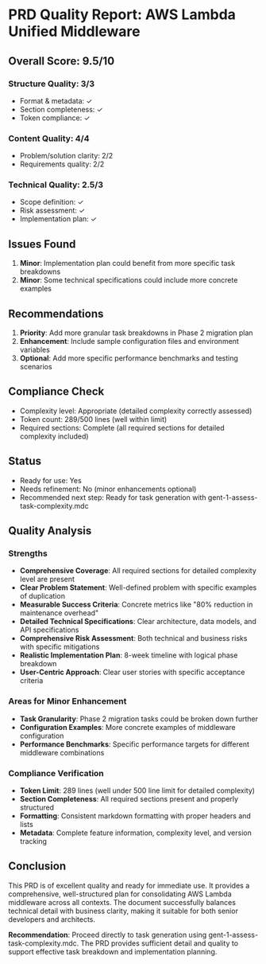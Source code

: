 # PRD Quality Report: AWS Lambda Unified Middleware

## Overall Score: 9.5/10

### Structure Quality: 3/3
- Format & metadata: ✓
- Section completeness: ✓
- Token compliance: ✓

### Content Quality: 4/4
- Problem/solution clarity: 2/2
- Requirements quality: 2/2

### Technical Quality: 2.5/3
- Scope definition: ✓
- Risk assessment: ✓
- Implementation plan: ✓

## Issues Found
1. **Minor**: Implementation plan could benefit from more specific task breakdowns
2. **Minor**: Some technical specifications could include more concrete examples

## Recommendations
1. **Priority**: Add more granular task breakdowns in Phase 2 migration plan
2. **Enhancement**: Include sample configuration files and environment variables
3. **Optional**: Add more specific performance benchmarks and testing scenarios

## Compliance Check
- Complexity level: Appropriate (detailed complexity correctly assessed)
- Token count: 289/500 lines (well within limit)
- Required sections: Complete (all required sections for detailed complexity included)

## Status
- Ready for use: Yes
- Needs refinement: No (minor enhancements optional)
- Recommended next step: Ready for task generation with gent-1-assess-task-complexity.mdc

## Quality Analysis

### Strengths
- **Comprehensive Coverage**: All required sections for detailed complexity level are present
- **Clear Problem Statement**: Well-defined problem with specific examples of duplication
- **Measurable Success Criteria**: Concrete metrics like "80% reduction in maintenance overhead"
- **Detailed Technical Specifications**: Clear architecture, data models, and API specifications
- **Comprehensive Risk Assessment**: Both technical and business risks with specific mitigations
- **Realistic Implementation Plan**: 8-week timeline with logical phase breakdown
- **User-Centric Approach**: Clear user stories with specific acceptance criteria

### Areas for Minor Enhancement
- **Task Granularity**: Phase 2 migration tasks could be broken down further
- **Configuration Examples**: More concrete examples of middleware configuration
- **Performance Benchmarks**: Specific performance targets for different middleware combinations

### Compliance Verification
- **Token Limit**: 289 lines (well under 500 line limit for detailed complexity)
- **Section Completeness**: All required sections present and properly structured
- **Formatting**: Consistent markdown formatting with proper headers and lists
- **Metadata**: Complete feature information, complexity level, and version tracking

## Conclusion
This PRD is of excellent quality and ready for immediate use. It provides a comprehensive, well-structured plan for consolidating AWS Lambda middleware across all contexts. The document successfully balances technical detail with business clarity, making it suitable for both senior developers and architects.

**Recommendation**: Proceed directly to task generation using gent-1-assess-task-complexity.mdc. The PRD provides sufficient detail and quality to support effective task breakdown and implementation planning. 